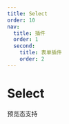 ```yaml
---
title: Select
order: 10
nav:
  title: 插件
  order: 1
  second:
    title: 表单插件
    order: 2
---
```


# Select

预览态支持

<code src="./index.tsx" ></code>
